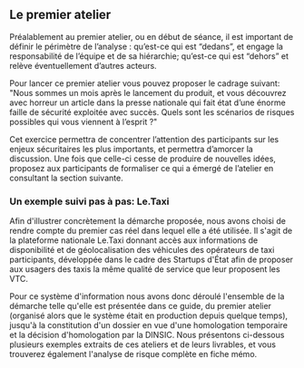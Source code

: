 ## Le premier atelier

Préalablement au premier atelier, ou en début de séance, il est important de définir le périmètre de l’analyse : qu’est-ce qui est “dedans”, et engage la responsabilité de l’équipe et de sa hiérarchie; qu’est-ce qui est “dehors” et relève éventuellement d’autres acteurs.

Pour lancer ce premier atelier vous pouvez proposer le cadrage suivant: "Nous sommes un mois après le lancement du produit, et vous découvrez avec horreur un article dans la presse nationale qui fait état d’une énorme faille de sécurité exploitée avec succès. Quels sont les scénarios de risques possibles qui vous viennent à l’esprit ?"

Cet exercice permettra de concentrer l’attention des participants sur les enjeux sécuritaires les plus importants, et permettra d’amorcer la discussion. Une fois que celle-ci cesse de produire de nouvelles idées, proposez aux participants de formaliser ce qui a émergé de l’atelier en consultant la section suivante.

### Un exemple suivi pas à pas: Le.Taxi

Afin d'illustrer concrètement la démarche proposée, nous avons choisi de rendre compte du premier cas réel dans lequel elle a été utilisée. Il s'agit de la plateforme nationale Le.Taxi donnant accès aux informations de disponibilité et de géolocalisation des véhicules des opérateurs de taxi participants, développée dans le cadre des Startups d'État afin de proposer aux usagers des taxis la même qualité de service que leur proposent les VTC.

Pour ce système d'information nous avons donc déroulé l'ensemble de la démarche telle qu'elle est présentée dans ce guide, du premier atelier \(organisé alors que le système était en production depuis quelque temps\), jusqu'à la constitution d'un dossier en vue d'une homologation temporaire et la décision d'homologation par la DINSIC. Nous présentons ci-dessous plusieurs exemples extraits de ces ateliers et de leurs livrables, et vous trouverez également l'analyse de risque complète en fiche mémo.



